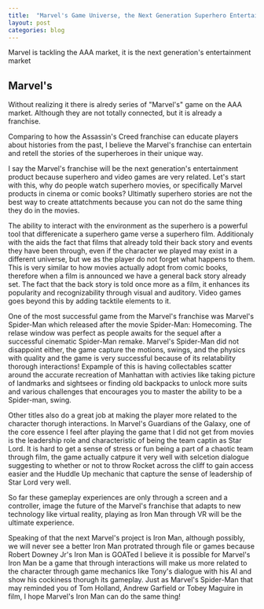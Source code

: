 ```yaml
---
title:  "Marvel's Game Universe, the Next Generation Superhero Entertainment"
layout: post
categories: blog
---
```


Marvel is tackling the AAA market, it is the next generation's entertainment market 



## Marvel's

Without realizing it there is alredy series of "Marvel's" game on the AAA market. Although they are not totally connected, but it is already a franchise. 

Comparing to how the Assassin's Creed franchise can educate players about histories from the past, I believe the Marvel's franchise can entertain and retell the stories of the superheroes in their unique way. 

I say the Marvel's franchise will be the next generation's entertainment product because superhero and video games are very related. Let's start with this, why do people watch superhero movies, or specifically Marvel products in cinema or comic books? Ultimatly superhero stories are not the best way to create attatchments because you can not do the same thing they do in the movies.    

The ability to interact with the environment as the superhero is a powerful tool that differenicate a superhero game verse a superhero film. Additionaly with the aids the fact that films that already told their back story and events they have been through, even if the character we played may exist in a different universe, but we as the player do not forget what happens to them. This is very similar to how movies actually adopt from comic books, therefore when a film is announced we have a general back story already set. The fact that the back story is told once more as a film, it enhances its popularity and recognizability through visual and auditory. Video games goes beyond this by adding tacktile elements to it. 

One of the most successful game from the Marvel's franchise was Marvel's Spider-Man which released after the movie Spider-Man: Homecoming. The relase window was perfect as people awaits for the sequel after a successful cinematic Spider-Man remake. Marvel's Spider-Man did not disappoint either, the game capture the motions, swings, and the physics with quality and the game is very successful because of its relatability thorough interactions! Expample of this is having collectables scatter around the accurate recreation of Manhattan with activies like taking picture of landmarks and sightsees or finding old backpacks to unlock more suits and various challenges that encourages you to master the ability to be a Spider-man, swing. 

Other titles also do a great job at making the player more related to the character thorugh interactions. In Marvel's Guardians of the Galaxy, one of the core essence I feel after playing the game that I did not get from movies is the leadership role and characteristic of being the team captin as Star Lord. It is hard to get a sense of stress or fun being a part of a chaotic team through film, the game actually catpure it very well with selcetion dialogue suggesting to whether or not to throw Rocket across the cliff to gain access easier and the Huddle Up mechanic that capture the sense of leadership of Star Lord very well.

So far these gameplay experiences are only through a screen and a controller, image the future of the Marvel's franchise that adapts to new technology like virtual reality, playing as Iron Man through VR will be the ultimate experience.

Speaking of that the next Marvel's project is Iron Man, although possibly, we will never see a better Iron Man protrated through file or games because Robert Downey Jr's Iron Man is GOATed I believe it is possible for Marvel's Iron Man be a game that through interactions will make us more related to the character through game mechanics like Tony's dialogue with his AI and show his cockiness thorugh its gameplay. Just as Marvel's Spider-Man that may reminded you of Tom Holland, Andrew Garfield or Tobey Maguire in film, I hope Marvel's Iron Man can do the same thing!

